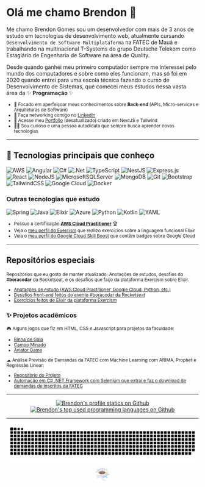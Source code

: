 # Olá me chamo Brendon 👋

Me chamo Brendon Gomes sou um desenvolvedor com mais de 3 anos de estudo em tecnologias de desenvolvimento web, atualmente cursando `Desenvolvimento de Software Multiplataforma` na FATEC de Mauá e trabalhando na multinacional T-Systems do grupo Deutsche Telekom como Estagiário de Engenharia de Software na área de Quality.

Desde quando ganhei meu primeiro computador sempre me interessei pelo mundo dos computadores e sobre como eles funcionam, mas só foi em 2020 quando entrei para uma escola técnica fazendo o curso de Desenvolvimento de Sistemas, que comecei meus estudos nessa vasta área da ✨ **Programação** ✨

<small>

- 🎯 Focado em aperfeiçoar meus conhecimentos sobre **Back-end** (APIs, Micro-services e Arquiteturas de Software)
- 🎈 Faça networking comigo no [LinkedIn](https://www.linkedin.com/in/brendon-gomes-da-silva8/)
- 🔮 Acesse meu [Portfolio](https://brendongomes.vercel.app/) (desatualizado) criado em NextJS e Tailwind
- 👨‍💻 Sou curioso e uma pessoa autodidata que sempre busca aprender novas tecnologias

</small>

---

## 🌱 Tecnologias principais que conheço

![AWS](https://img.shields.io/badge/AWS-%23FF9900.svg?style=for-the-badge&logo=amazon-web-services&logoColor=white)
![Angular](https://img.shields.io/badge/angular-%23DD0031.svg?style=for-the-badge&logo=angular&logoColor=white)
![C#](https://img.shields.io/badge/c%23-9956f6.svg?style=for-the-badge&logo=c%2B%2B&logoColor=191919)
![.Net](https://img.shields.io/badge/.NET-7155d4?style=for-the-badge&logo=.net&logoColor=191919)
![TypeScript](https://img.shields.io/badge/typescript-%23007ACC.svg?style=for-the-badge&logo=typescript&logoColor=white)
![NestJS](https://img.shields.io/badge/nestjs-%23E0234E.svg?style=for-the-badge&logo=nestjs&logoColor=white)
![Express.js](https://img.shields.io/badge/express.js-%23404d59.svg?style=for-the-badge&logo=express&logoColor=%2361DAFB)
![React](https://img.shields.io/badge/React-131313.svg?style=for-the-badge&logo=react)
![NodeJS](https://img.shields.io/badge/node.js-131313?style=for-the-badge&logo=node.js&logoColor=6DA55F)
![MicrosoftSQLServer](https://img.shields.io/badge/SQL%20Server-131313.svg?style=for-the-badge&logo=microsoft%20sql%20server)
![MongoDB](https://img.shields.io/badge/MongoDB-131313.svg?style=for-the-badge&logo=mongodb&logoColor=%234ea94b)
![Git](https://img.shields.io/badge/Git-131313.svg?style=for-the-badge&logo=git)
![Bootstrap](https://img.shields.io/badge/Bootstrap-131313.svg?style=for-the-badge&logo=bootstrap)
![TailwindCSS](https://img.shields.io/badge/Tailwindcss-131313.svg?style=for-the-badge&logo=tailwind-css)
![Google Cloud](https://img.shields.io/badge/Google_Cloud-131313.svg?style=for-the-badge&logo=google-cloud)
![Docker](https://img.shields.io/badge/Docker-131313.svg?style=for-the-badge&logo=docker)

### Outras tecnologias que estudo

![Spring](https://img.shields.io/badge/Spring-191919.svg?style=for-the-badge&logo=spring)
![Java](https://img.shields.io/badge/java-191919.svg?style=for-the-badge&logo=openjdk&logoColor=%23ED8B00)
![Elixir](https://img.shields.io/badge/elixir-191919.svg?style=for-the-badge&logo=elixir&logoColor=9560A4)
![Azure](https://img.shields.io/badge/Azure-191919.svg?style=for-the-badge&logo=microsoftazure&logoColor=%230072C6)
![Python](https://img.shields.io/badge/Python-191919?style=for-the-badge&logo=python&logoColor=ffdd54)
![Kotlin](https://img.shields.io/badge/Kotlin-191919?style=for-the-badge&logo=kotlin&logoColor=237F52FF)
![YAML](https://img.shields.io/badge/yaml-191919.svg?style=for-the-badge&logo=yaml&logoColor=%23ffffff)

<small>

- Possuo a certificação [**AWS Cloud Practitioner**](https://www.credly.com/badges/19a56a8a-e2df-4a43-badf-2c439b1719e1) 🏆
- Veja o [meu perfil do Exercism](https://exercism.org/profiles/Brendon3578) que realizo exercícios sobre a linguagem funcional Elixir
- Veja o [meu perfil do Google Cloud Skill Boost](https://www.cloudskillsboost.google/public_profiles/b8bc780d-98fd-49bd-854a-39ea9b898b1c) que contêm badges sobre Google Cloud

</small>

---

## Repositórios especiais

<small>

Repositórios que eu gosto de manter atualizado. Anotações de estudos, desafios do **#boracodar** da Rocketseat, e os desafios que faço da plataforma Exercism sobre Elixir.

- [Anotações de estudo (AWS Cloud Practitioner, Google Cloud, Python, etc.)](https://github.com/Brendon3578/material-de-estudos)
- [Desafios front-end feitos do evento #boracodar da Rocketseat](https://github.com/Brendon3578/boracodar-challenges)
- [Exercícios feitos de Elixir da plataforma Exercism](https://github.com/Brendon3578/elixir-learning-exercises)

</small>

### ✨ Projetos acadêmicos

<small>

🎮 Alguns jogos que fiz em HTML, CSS e Javascript para projetos da faculdade:

- [Rinha de Galo](https://github.com/Brendon3578/rooster-fight)
- [Campo Minado](https://github.com/Brendon3578/minesweeper-game-bet)
- [Aviator Game](https://github.com/Brendon3578/aviator-game-test)

☁ Análise Previsão de Demandas da FATEC com Machine Learning com ARIMA, Prophet e Regressão Linear:

- [Repositório do Projeto](https://github.com/Brendon3578/fatec-maua-applicants-forecast)
- [Automação em C# .NET Framework com Selenium que extrai e faz o download de demandas de inscritos da FATEC](https://github.com/Brendon3578/FatecDemandaDownloaderNetFramework)

</small>

---

<div align="center">
<a href="#">
<picture>
  <source media="(prefers-color-scheme: dark)" height=200 srcset="https://github-readme-stats.vercel.app/api?icon_color=2D9964&title_color=2D9964&theme=transparent&text_color=f0f0f0&bg_color=00000010&border_color=30363d&username=Brendon3578&show_icons=true&rank_icon=github&theme=swift&include_all_commits=true&count_private=true&locale=pt-BR" />
  <source media="(prefers-color-scheme: light)" height=200 srcset="https://github-readme-stats.vercel.app/api?icon_color=216e48&title_color=216e48&theme=transparent&text_color=161716&username=Brendon3578&show_icons=true&rank_icon=github&theme=swift&include_all_commits=true&count_private=true&locale=pt-BR" />
  <img alt="Brendon's profile statics on Github" height=200 src="https://github-readme-stats.vercel.app/api?icon_color=216e48&title_color=216e48&theme=transparent&text_color=161716&username=Brendon3578&show_icons=true&rank_icon=github&theme=swift&include_all_commits=true&count_private=true&locale=pt-BR" />
</picture>
</a>

<a href="#">
<picture>
  <source media="(prefers-color-scheme: dark)" height=200 srcset="https://github-readme-stats.vercel.app/api/top-langs/?username=Brendon3578&layout=compact&text_color=f0f0f0&title_color=2D9964&bg_color=00000010&border_color=30363d&langs_count=8&theme=transparent&hide=css,html,scss&exclude_repo=fatec-maua-applicants-forecast&locale=pt-BR" />
  <source media="(prefers-color-scheme: light)" height=200 srcset="https://github-readme-stats.vercel.app/api/top-langs/?username=Brendon3578&layout=compact&text_color=050505&title_color=216e48&langs_count=8&theme=transparent&hide=css,html,scss&exclude_repo=fatec-maua-applicants-forecast&locale=pt-BR" />
  <img alt="Brendon's top used programming languages on Github" height=200 src="https://github-readme-stats.vercel.app/api/top-langs/?username=Brendon3578&layout=compact&text_color=050505&title_color=216e48&langs_count=8&theme=transparent&hide=css,html,scss&exclude_repo=fatec-maua-applicants-forecast&locale=pt-BR" />
</picture>
</a>
</div>

<!-- copied from https://github.com/FravonDev/FravonDev/blob/main/README.md sorry -->

---

<picture>
  <source media="(prefers-color-scheme: dark)" srcset="https://github.com/Brendon3578/Brendon3578/blob/output/github-snake-dark.svg" />
  <source media="(prefers-color-scheme: light)" srcset="https://github.com/Brendon3578/Brendon3578/blob/output/github-snake.svg" />
  <img alt="github-snake" src="https://github.com/Brendon3578/Brendon3578/blob/output/github-snake.svg" />
</picture>

<div align="center" >

<a href="https://www.youtube.com/watch?v=dQw4w9WgXcQ" target="_blank" rel="noopener noreferrer" >

<img src="./assets/u2615_u2615.png" width="40px" title="you found a secret" alt="coffee">

</a>

</div>

<!-- 
Link de apoio sobre a construção desse README:
https://dev.to/supritha/how-to-have-an-awesome-github-profile-2jge
Sinta-se livre para poder copiar esse Readme :D
a união faz a força 🤝
 -->

<!---
Brendon3578/Brendon3578 is a ✨ special ✨ repository because its `README.md` (this file) appears on your GitHub profile.
You can click the Preview link to take a look at your changes.
--->
